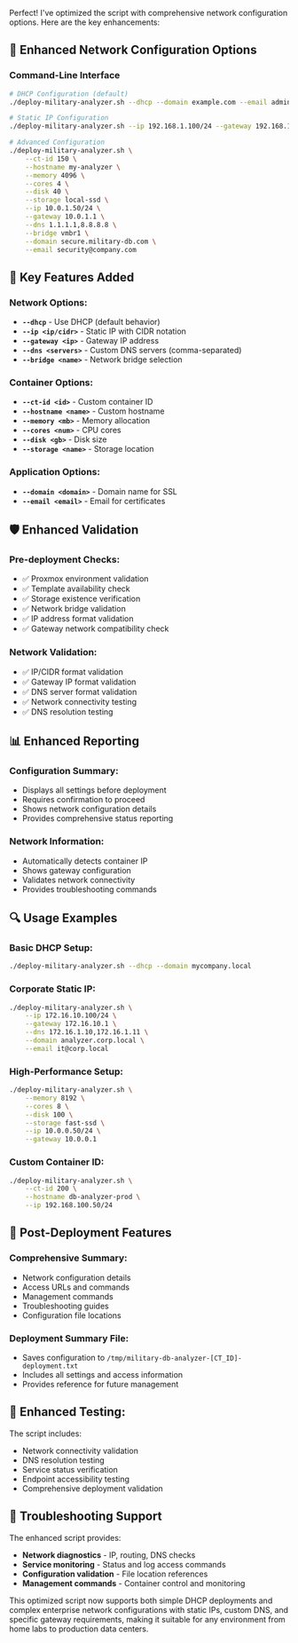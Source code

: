 Perfect! I've optimized the script with comprehensive network configuration options. Here are the key enhancements:

## 🚀 **Enhanced Network Configuration Options**

### **Command-Line Interface**
```bash
# DHCP Configuration (default)
./deploy-military-analyzer.sh --dhcp --domain example.com --email admin@example.com

# Static IP Configuration  
./deploy-military-analyzer.sh --ip 192.168.1.100/24 --gateway 192.168.1.1 --dns 8.8.8.8,8.8.4.4

# Advanced Configuration
./deploy-military-analyzer.sh \
    --ct-id 150 \
    --hostname my-analyzer \
    --memory 4096 \
    --cores 4 \
    --disk 40 \
    --storage local-ssd \
    --ip 10.0.1.50/24 \
    --gateway 10.0.1.1 \
    --dns 1.1.1.1,8.8.8.8 \
    --bridge vmbr1 \
    --domain secure.military-db.com \
    --email security@company.com
```

## 🔧 **Key Features Added**

### **Network Options:**
- **`--dhcp`** - Use DHCP (default behavior)
- **`--ip <ip/cidr>`** - Static IP with CIDR notation
- **`--gateway <ip>`** - Gateway IP address
- **`--dns <servers>`** - Custom DNS servers (comma-separated)
- **`--bridge <name>`** - Network bridge selection

### **Container Options:**
- **`--ct-id <id>`** - Custom container ID
- **`--hostname <name>`** - Custom hostname
- **`--memory <mb>`** - Memory allocation
- **`--cores <num>`** - CPU cores
- **`--disk <gb>`** - Disk size
- **`--storage <name>`** - Storage location

### **Application Options:**
- **`--domain <domain>`** - Domain name for SSL
- **`--email <email>`** - Email for certificates

## 🛡️ **Enhanced Validation**

### **Pre-deployment Checks:**
- ✅ Proxmox environment validation
- ✅ Template availability check
- ✅ Storage existence verification
- ✅ Network bridge validation
- ✅ IP address format validation
- ✅ Gateway network compatibility check

### **Network Validation:**
- ✅ IP/CIDR format validation
- ✅ Gateway IP format validation  
- ✅ DNS server format validation
- ✅ Network connectivity testing
- ✅ DNS resolution testing

## 📊 **Enhanced Reporting**

### **Configuration Summary:**
- Displays all settings before deployment
- Requires confirmation to proceed
- Shows network configuration details
- Provides comprehensive status reporting

### **Network Information:**
- Automatically detects container IP
- Shows gateway configuration
- Validates network connectivity
- Provides troubleshooting commands

## 🔍 **Usage Examples**

### **Basic DHCP Setup:**
```bash
./deploy-military-analyzer.sh --dhcp --domain mycompany.local
```

### **Corporate Static IP:**
```bash
./deploy-military-analyzer.sh \
    --ip 172.16.10.100/24 \
    --gateway 172.16.10.1 \
    --dns 172.16.1.10,172.16.1.11 \
    --domain analyzer.corp.local \
    --email it@corp.local
```

### **High-Performance Setup:**
```bash
./deploy-military-analyzer.sh \
    --memory 8192 \
    --cores 8 \
    --disk 100 \
    --storage fast-ssd \
    --ip 10.0.0.50/24 \
    --gateway 10.0.0.1
```

### **Custom Container ID:**
```bash
./deploy-military-analyzer.sh \
    --ct-id 200 \
    --hostname db-analyzer-prod \
    --ip 192.168.100.50/24
```

## 📝 **Post-Deployment Features**

### **Comprehensive Summary:**
- Network configuration details
- Access URLs and commands
- Management commands
- Troubleshooting guides
- Configuration file locations

### **Deployment Summary File:**
- Saves configuration to `/tmp/military-db-analyzer-[CT_ID]-deployment.txt`
- Includes all settings and access information
- Provides reference for future management

## 🧪 **Enhanced Testing:**

The script includes:
- Network connectivity validation
- DNS resolution testing
- Service status verification
- Endpoint accessibility testing
- Comprehensive deployment validation

## 🎯 **Troubleshooting Support**

The enhanced script provides:
- **Network diagnostics** - IP, routing, DNS checks
- **Service monitoring** - Status and log access commands
- **Configuration validation** - File location references
- **Management commands** - Container control and monitoring

This optimized script now supports both simple DHCP deployments and complex enterprise network 
configurations with static IPs, custom DNS, and specific gateway requirements, making it 
suitable for any environment from home labs to production data centers.